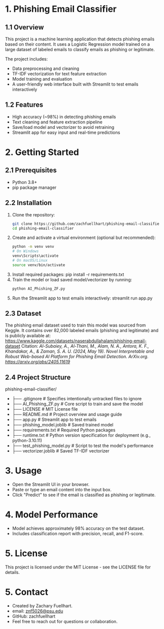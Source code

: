 # 1. Phishing Email Classifier

## 1.1 Overview
This project is a machine learning application that detects phishing emails based on their content. It uses a Logistic Regression model trained on a large dataset of labeled emails to classify emails as phishing or legitimate.

The project includes:
- Data preprocessing and cleaning
- TF-IDF vectorization for text feature extraction
- Model training and evaluation
- A user-friendly web interface built with Streamlit to test emails interactively

## 1.2 Features
- High accuracy (~98%) in detecting phishing emails
- Text cleaning and feature extraction pipeline
- Save/load model and vectorizer to avoid retraining
- Streamlit app for easy input and real-time predictions

# 2. Getting Started

## 2.1 Prerequisites
- Python 3.8+
- pip package manager

## 2.2 Installation
1. Clone the repository:
   ```bash
   git clone https://github.com/zachfuellhart/phishing-email-classifier.git
   cd phishing-email-classifier

2. Create and activate a virtual environment (optional but recommended):
   ```bash
   python -m venv venv
   # On Windows
   venv\Scripts\activate
   # On macOS/Linux
   source venv/bin/activate
3. Install required packages:
   pip install -r requirements.txt
4. Train the model or load saved model/vectorizer by running:
   ```bash
   python AI_Phishing_ZF.py
5. Run the Streamlit app to test emails interactively:
   streamlit run app.py

## 2.3 Dataset
The phishing email dataset used to train this model was sourced from Keggle. 
It contains over 82,000 labeled emails (phishing and legitimate) and is publicly available at: https://www.kaggle.com/datasets/naserabdullahalam/phishing-email-dataset Citation: *Al-Subaiey, A., Al-Thani, M., Alam, N. A., Antora, K. F., Khandakar, A., & Zaman, S. A. U. (2024, May 19). Novel Interpretable and Robust Web-based AI Platform for Phishing Email Detection. ArXiv.org. https://arxiv.org/abs/2405.11619*

## 2.4 Project Structure
phishing-email-classifier/
- ├── .gitignore               # Specifies intentionally untracked files to ignore
- ├── AI_Phishing_ZF.py        # Core script to train and save the model
- ├── LICENSE                  # MIT License file
- ├── README.md                # Project overview and usage guide
- ├── app.py                   # Streamlit app to test emails
- ├── phishing_model.joblib    # Saved trained model
- ├── requirements.txt         # Required Python packages
- ├── runtime.txt              # Python version specification for deployment (e.g., python-3.10.11)
- ├── test_phishing_model.py   # Script to test the model's performance
- ├── vectorizer.joblib        # Saved TF-IDF vectorizer

# 3. Usage   

   - Open the Streamlit UI in your browser.
   - Paste or type an email content into the input box.
   - Click "Predict" to see if the email is classified as phishing or legitimate.

# 4. Model Performance   

   - Model achieves approximately 98% accuracy on the test dataset.
   - Includes classification report with precision, recall, and F1-score.

# 5. License  
   This project is licensed under the MIT License - see the LICENSE file for details.

# 5. Contact

   - Created by Zachary Fuellhart.
   - email: znf5026@psu.edu
   - GitHub: zachfuellhart
   - Feel free to reach out for questions or collaboration.
